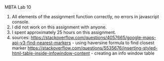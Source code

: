 MBTA Lab 10
1. All elements of the assignment function correctly, no errors in javascript console. 
2. I did not work on this assignment with anyone. 
3. I spent approximately 25 hours on this assignment. 
4. sources: 
https://stackoverflow.com/questions/4057665/google-maps-api-v3-find-nearest-markers - using haversine formula to find closest marker 
https://stackoverflow.com/questions/5535676/inserting-styled-html-table-inside-infowindow-content - creating an info window table 